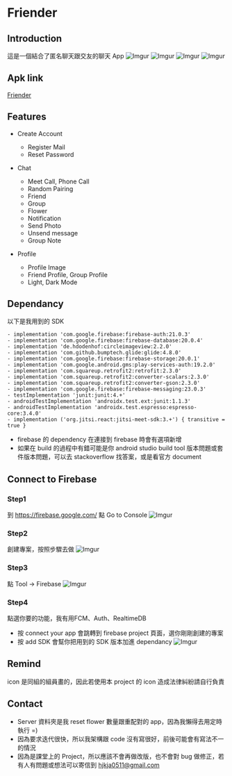 # Friender

## Introduction
這是一個結合了匿名聊天跟交友的聊天 App
![Imgur](https://github.com/a3828162/Friender/blob/main/picture/5.png)
![Imgur](https://github.com/a3828162/Friender/blob/main/picture/6.png)
![Imgur](https://github.com/a3828162/Friender/blob/main/picture/7.png)
![Imgur](https://github.com/a3828162/Friender/blob/main/picture/8.png)

## Apk link
<a href="https://drive.google.com/file/d/1soROmngn-LKTB6i8ZeDQUUv68UHyi931/view?usp=sharing">Friender</a>

## Features
* Create Account
  * Register Mail
  * Reset Password

* Chat
  * Meet Call, Phone Call
  * Random Pairing
  * Friend
  * Group
  * Flower
  * Notification
  * Send Photo
  * Unsend message
  * Group Note

* Profile
  * Profile Image
  * Friend Profile, Group Profile
  * Light, Dark Mode

## Dependancy
以下是我用到的 SDK
```
- implementation 'com.google.firebase:firebase-auth:21.0.3'
- implementation 'com.google.firebase:firebase-database:20.0.4'
- implementation 'de.hdodenhof:circleimageview:2.2.0'
- implementation 'com.github.bumptech.glide:glide:4.8.0'
- implementation 'com.google.firebase:firebase-storage:20.0.1'
- implementation 'com.google.android.gms:play-services-auth:19.2.0'
- implementation 'com.squareup.retrofit2:retrofit:2.3.0'
- implementation 'com.squareup.retrofit2:converter-scalars:2.3.0'
- implementation 'com.squareup.retrofit2:converter-gson:2.3.0'
- implementation 'com.google.firebase:firebase-messaging:23.0.3'
- testImplementation 'junit:junit:4.+'
- androidTestImplementation 'androidx.test.ext:junit:1.1.3'
- androidTestImplementation 'androidx.test.espresso:espresso-core:3.4.0'
- implementation ('org.jitsi.react:jitsi-meet-sdk:3.+') { transitive = true }
```
* firebase 的 dependency 在連接到 firebase 時會有選項新增<br>
* 如果在 build 的過程中有錯可能是你 android studio build tool 版本問題或套件版本問題，可以去 stackoverflow 找答案，或是看官方 document
## Connect to Firebase

### Step1
到 <a href="https://firebase.google.com/?">https://firebase.google.com/</a> 點 Go to Console
![Imgur](https://github.com/a3828162/Friender/blob/main/picture/1.png)
### Step2
創建專案，按照步驟去做
![Imgur](https://github.com/a3828162/Friender/blob/main/picture/2.png)
### Step3
點 Tool -> Firebase
![Imgur](https://github.com/a3828162/Friender/blob/main/picture/3.png)
### Step4
點選你要的功能，我有用FCM、Auth、RealtimeDB
* 按 connect your app 會跳轉到 firebase project 頁面，選你剛剛創建的專案
* 按 add SDK 會幫你把用到的 SDK 版本加進 dependancy
![Imgur](https://github.com/a3828162/Friender/blob/main/picture/4.png)

## Remind
icon 是同組的組員畫的，因此若使用本 project 的 icon 造成法律糾紛請自行負責

## Contact
* Server 資料夾是我 reset flower 數量跟重配對的 app，因為我懶得去用定時執行 =)
* 因為要求迭代很快，所以我架構跟 code 沒有寫很好，前後可能會有寫法不一的情況
* 因為是課堂上的 Project，所以應該不會再做改版，也不會對 bug 做修正，若有人有問題或想法可以寄信到 <a href="mailto:hjkja0511@gmail.com?">hjkja0511@gmail.com</a>
